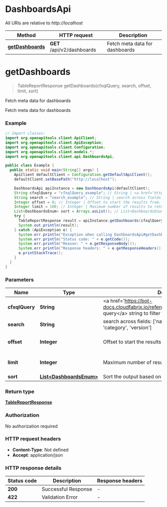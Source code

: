 # DashboardsApi

All URIs are relative to *http://localhost*

| Method | HTTP request | Description |
|------------- | ------------- | -------------|
| [**getDashboards**](DashboardsApi.md#getDashboards) | **GET** /api/v2/dashboards | Fetch meta data for dashboards |


<a id="getDashboards"></a>
# **getDashboards**
> TableReportResponse getDashboards(cfxqlQuery, search, offset, limit, sort)

Fetch meta data for dashboards

Fetch meta data for dashboards

### Example
```java
// Import classes:
import org.openapitools.client.ApiClient;
import org.openapitools.client.ApiException;
import org.openapitools.client.Configuration;
import org.openapitools.client.models.*;
import org.openapitools.client.api.DashboardsApi;

public class Example {
  public static void main(String[] args) {
    ApiClient defaultClient = Configuration.getDefaultApiClient();
    defaultClient.setBasePath("http://localhost");

    DashboardsApi apiInstance = new DashboardsApi(defaultClient);
    String cfxqlQuery = "cfxqlQuery_example"; // String | <a href='https://bot-docs.cloudfabrix.io/reference_guides/cfxql/'>cfxql query</a> string to filter the results
    String search = "search_example"; // String | search across fields: ['name', 'description', 'usecase', 'category', 'version']
    Integer offset = 0; // Integer | Offset to start the results from.
    Integer limit = 100; // Integer | Maximum number of results to return
    List<DashboardsEnum> sort = Arrays.asList(); // List<DashboardsEnum> | Sort the output based on given fields
    try {
      TableReportResponse result = apiInstance.getDashboards(cfxqlQuery, search, offset, limit, sort);
      System.out.println(result);
    } catch (ApiException e) {
      System.err.println("Exception when calling DashboardsApi#getDashboards");
      System.err.println("Status code: " + e.getCode());
      System.err.println("Reason: " + e.getResponseBody());
      System.err.println("Response headers: " + e.getResponseHeaders());
      e.printStackTrace();
    }
  }
}
```

### Parameters

| Name | Type | Description  | Notes |
|------------- | ------------- | ------------- | -------------|
| **cfxqlQuery** | **String**| &lt;a href&#x3D;&#39;https://bot-docs.cloudfabrix.io/reference_guides/cfxql/&#39;&gt;cfxql query&lt;/a&gt; string to filter the results | [optional] |
| **search** | **String**| search across fields: [&#39;name&#39;, &#39;description&#39;, &#39;usecase&#39;, &#39;category&#39;, &#39;version&#39;] | [optional] |
| **offset** | **Integer**| Offset to start the results from. | [optional] [default to 0] |
| **limit** | **Integer**| Maximum number of results to return | [optional] [default to 100] |
| **sort** | [**List&lt;DashboardsEnum&gt;**](DashboardsEnum.md)| Sort the output based on given fields | [optional] |

### Return type

[**TableReportResponse**](TableReportResponse.md)

### Authorization

No authorization required

### HTTP request headers

 - **Content-Type**: Not defined
 - **Accept**: application/json

### HTTP response details
| Status code | Description | Response headers |
|-------------|-------------|------------------|
| **200** | Successful Response |  -  |
| **422** | Validation Error |  -  |

